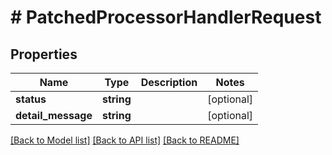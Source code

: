 # # PatchedProcessorHandlerRequest

## Properties

Name | Type | Description | Notes
------------ | ------------- | ------------- | -------------
**status** | **string** |  | [optional]
**detail_message** | **string** |  | [optional]

[[Back to Model list]](../../README.md#models) [[Back to API list]](../../README.md#endpoints) [[Back to README]](../../README.md)
